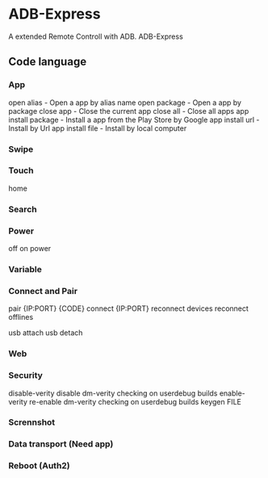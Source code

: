# ADB-Express
A extended Remote Controll with ADB. ADB-Express

## Code language

### App
open alias - Open a app by alias name
open package - Open a app by package
close app - Close the current app
close all - Close all apps
app install package - Install a app from the Play Store by Google
app install url - Install by Url
app install file - Install by local computer

### Swipe

### Touch
home

### Search

### Power
off
on
power

### Variable

### Connect and Pair
pair {IP:PORT} {CODE}
connect {IP:PORT}
reconnect devices
reconnect offlines

usb attach
usb detach

### Web

### Security
disable-verity           disable dm-verity checking on userdebug builds
enable-verity            re-enable dm-verity checking on userdebug builds
keygen FILE

### Scrennshot

### Data transport (Need app)

### Reboot (Auth2)
